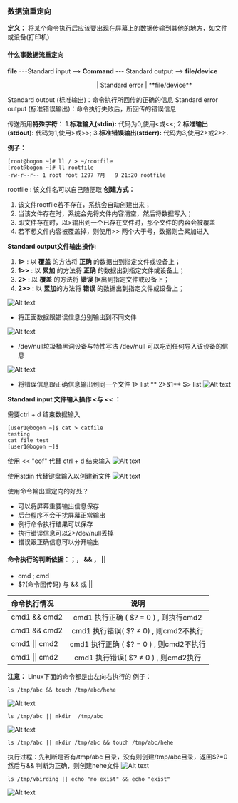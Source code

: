 ### 数据流重定向
**定义：** 将某个命令执行后应该要出现在屏幕上的数据传输到其他的地方，如文件或设备(打印机)
#### 什么事数据流重定向
 **file**   ---Standard input -->   **Command**  --- Standard output --> **file/device**
 <p style="margin-left: 200px">|
Standard error
|
**file/device**										     
</p>

Standard output (标准输出)：命令执行所回传的正确的信息
Standard error output (标准错误输出)：命令执行失败后，所回传的错误信息 

传送所用**特殊字符**：
 1.**标准输入(stdin):** 代码为0,使用<或<<;
 2.**标准输出(stdout):** 代码为1,使用>或>>;
 3.**标准错误输出(stderr):** 代码为3,使用2>或2>>.

**例子：**
```
[root@bogon ~]# ll / > ~/rootfile
[root@bogon ~]# ll rootfile 
-rw-r--r-- 1 root root 1297 7月   9 21:20 rootfile
```
rootfile : 该文件名可以自己随便取
**创建方式：**
1.	该文件rootfile若不存在，系统会自动创建出来；
2.	当该文件存在时，系统会先将文件内容清空，然后将数据写入；
3.	即文件存在时，以>输出到一个已存在文件时，那个文件的内容会被覆盖
4.	若不想文件内容被覆盖掉，则使用>> 两个大于号，数据则会累加进入



**Standard output文件输出操作:**   
1. **1>** :  以 **覆盖** 的方法将 **正确** 的数据出到指定文件或设备上；
2. **1>>** : 以 **累加** 的方法将 **正确** 的数据出到指定文件或设备上；
3. **2>** :  以 **覆盖** 的方法将 **错误** 据出到指定文件或设备上；
4. **2>>** :  以 **累加**的方法将 **错误** 的数据出到指定文件或设备上；

![Alt text](LinuxNote/redirect.md/1531144622928.png)

* 将正面数据跟错误信息分别输出到不同文件
	
![Alt text](./1531144733318.png)

* /dev/null垃圾桶黑洞设备与特性写法
 /dev/null 可以吃到任何导入该设备的信息
 
![Alt text](LinuxNote/redirect.md/1531144913220.png)

* 将错误信息跟正确信息输出到同一个文件
1> list   ** 2>&1**
$> list
![Alt text](./1531146509099.png)

**Standard input 文件输入操作 <与 << ：**

需要ctrl + d 结束数据输入
```
[user1@bogon ~]$ cat > catfile
testing
cat file test 
[user1@bogon ~]$ 
```
使用 << "eof" 代替 ctrl + d 结束输入
![Alt text](./1531147579094.png)

使用stdin 代替键盘输入以创建新文件
![Alt text](./1531147357899.png)


使用命令輸出重定向的好处？
*	可以将屏幕重要输出信息保存
*	后台程序不会干扰屏幕正常输出
*	例行命令执行结果可以保存
*	执行错误信息可以2>/dev/null丢掉
*	错误跟正确信息可以分开输出

#### 命令执行的判断依据：；， && ， ||
*	cmd ; cmd
*	$?(命令回传码) 与 && 或 ||

|     命令执行情况    | 说明 |
| :-----------------| :----------------------: |
|  cmd1 && cmd2	  	| cmd1 执行正确 ( $? = 0 ) , 则执行cmd2 |
|  cmd1 && cmd2     | cmd1 执行错误( $? ≠ 0)  , 则cmd2不执行 |
|  cmd1 \|\|  cmd2  | cmd1 执行正确 ( $? = 0 ) , 则cmd2不执行 |
|  cmd1 \|\|  cmd2  | cmd1 执行错误( $?  ≠  0 ) , 则cmd2执行 |

**注意：** Linux下面的命令都是由左向右执行的
例子：
```
ls /tmp/abc && touch /tmp/abc/hehe
```
![Alt text](./1531227991010.png)

```
ls /tmp/abc || mkdir  /tmp/abc
```
![Alt text](./1531228101341.png)

```
ls /tmp/abc || mkdir /tmp/abc && touch /tmp/abc/hehe
```
执行过程：先判断是否有/tmp/abc 目录，没有则创建/tmp/abc目录，返回$?=0 然后与&& 判断为正确，则创建hehe文件 
![Alt text](./1531228167584.png)

```
ls /tmp/vbirding || echo "no exist" && echo "exist"
```
![Alt text](./1531228569218.png)
